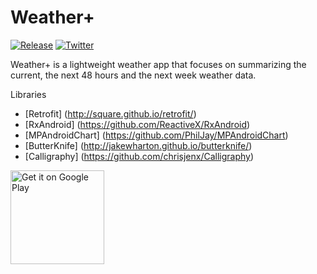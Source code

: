 # Weather+
[![Release](https://img.shields.io/github/release/ccjeng/Weather.svg)](https://github.com/ccjeng/Weather/releases)
[![Twitter](https://img.shields.io/badge/Twitter-@ccjeng-blue.svg?style=flat)](http://twitter.com/ccjeng)

Weather+ is a lightweight weather app that focuses on summarizing the current, the next 48 hours and the next week weather data.

Libraries
* [Retrofit] (http://square.github.io/retrofit/)
* [RxAndroid] (https://github.com/ReactiveX/RxAndroid)
* [MPAndroidChart] (https://github.com/PhilJay/MPAndroidChart)
* [ButterKnife] (http://jakewharton.github.io/butterknife/)
* [Calligraphy] (https://github.com/chrisjenx/Calligraphy)

<a href="https://play.google.com/store/apps/details?id=com.ccjeng.weather&utm_source=global_co&utm_medium=prtnr&utm_content=Mar2515&utm_campaign=PartBadge&pcampaignid=MKT-Other-global-all-co-prtnr-py-PartBadge-Mar2515-1"><img alt="Get it on Google Play" src="https://play.google.com/intl/en_us/badges/images/generic/en-play-badge.png" width="150"/></a>
